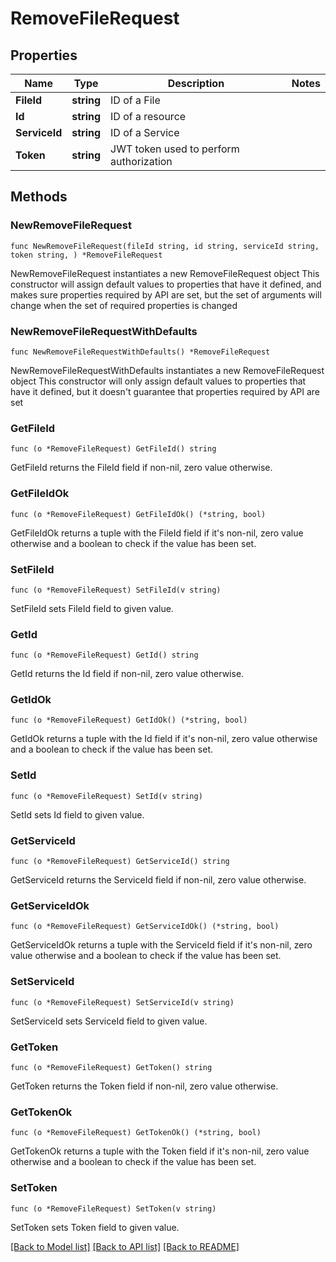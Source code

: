 # RemoveFileRequest

## Properties

Name | Type | Description | Notes
------------ | ------------- | ------------- | -------------
**FileId** | **string** | ID of a File | 
**Id** | **string** | ID of a resource | 
**ServiceId** | **string** | ID of a Service | 
**Token** | **string** | JWT token used to perform authorization | 

## Methods

### NewRemoveFileRequest

`func NewRemoveFileRequest(fileId string, id string, serviceId string, token string, ) *RemoveFileRequest`

NewRemoveFileRequest instantiates a new RemoveFileRequest object
This constructor will assign default values to properties that have it defined,
and makes sure properties required by API are set, but the set of arguments
will change when the set of required properties is changed

### NewRemoveFileRequestWithDefaults

`func NewRemoveFileRequestWithDefaults() *RemoveFileRequest`

NewRemoveFileRequestWithDefaults instantiates a new RemoveFileRequest object
This constructor will only assign default values to properties that have it defined,
but it doesn't guarantee that properties required by API are set

### GetFileId

`func (o *RemoveFileRequest) GetFileId() string`

GetFileId returns the FileId field if non-nil, zero value otherwise.

### GetFileIdOk

`func (o *RemoveFileRequest) GetFileIdOk() (*string, bool)`

GetFileIdOk returns a tuple with the FileId field if it's non-nil, zero value otherwise
and a boolean to check if the value has been set.

### SetFileId

`func (o *RemoveFileRequest) SetFileId(v string)`

SetFileId sets FileId field to given value.


### GetId

`func (o *RemoveFileRequest) GetId() string`

GetId returns the Id field if non-nil, zero value otherwise.

### GetIdOk

`func (o *RemoveFileRequest) GetIdOk() (*string, bool)`

GetIdOk returns a tuple with the Id field if it's non-nil, zero value otherwise
and a boolean to check if the value has been set.

### SetId

`func (o *RemoveFileRequest) SetId(v string)`

SetId sets Id field to given value.


### GetServiceId

`func (o *RemoveFileRequest) GetServiceId() string`

GetServiceId returns the ServiceId field if non-nil, zero value otherwise.

### GetServiceIdOk

`func (o *RemoveFileRequest) GetServiceIdOk() (*string, bool)`

GetServiceIdOk returns a tuple with the ServiceId field if it's non-nil, zero value otherwise
and a boolean to check if the value has been set.

### SetServiceId

`func (o *RemoveFileRequest) SetServiceId(v string)`

SetServiceId sets ServiceId field to given value.


### GetToken

`func (o *RemoveFileRequest) GetToken() string`

GetToken returns the Token field if non-nil, zero value otherwise.

### GetTokenOk

`func (o *RemoveFileRequest) GetTokenOk() (*string, bool)`

GetTokenOk returns a tuple with the Token field if it's non-nil, zero value otherwise
and a boolean to check if the value has been set.

### SetToken

`func (o *RemoveFileRequest) SetToken(v string)`

SetToken sets Token field to given value.



[[Back to Model list]](../README.md#documentation-for-models) [[Back to API list]](../README.md#documentation-for-api-endpoints) [[Back to README]](../README.md)


